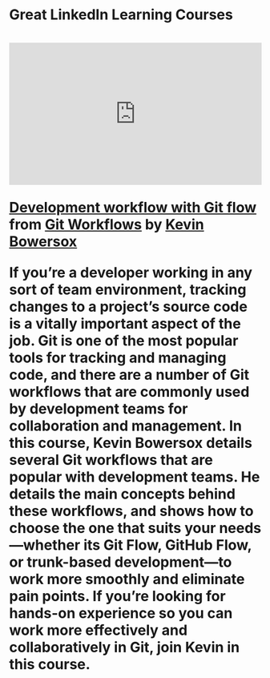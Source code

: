 <h1>Great LinkedIn Learning Courses<h1>

<div style="position:relative;height:0;padding-bottom:56.25%"><iframe width="640" height="360" src="https://www.linkedin.com/learning/embed/git-workflows/development-workflow-with-git-flow?autoplay=false&claim=AQEW7dPhfWGDSAAAAYGcB7rt5Pgb7PWmsNZ4CZYhqkmWC2MK7EFyx_xr5Hi0YYuE2B4Y_JxbKeECpqhq_xlV0YjAW80NFf2zJgTT36N2V0jxs6aP9kbLL9T2Qo4IgefQ09jFJYbC8CNTmqL6H_cmrWOVBOpLP68lB8Srk3kxFvKx0tGCdqDKkS1Bvww1t4kwkDcUomjjhpbw0VapIIKQSVKA2Rx8FV3l0YBFRn85MNb_wNctu8hcpaTT4UhbRDSEC7LbmkoRMkZs9iiBNcU_mijnfmvmC23t5cSIaez4lfOdl9ViZqDBJDlcFuJ50xoSwe4X4HkX792Im7dZgWZWhyxqXDLIsYznOkx6DkSI2R2M2M-Dx-njdB9WgShxhJNna7ac2nidhW9Q49j-Z5OJyMJ7L6IwmGc4P6TDWkgMkuazSmMpJV21fJqmjgVXsRoo20Js6-H7-uL7zp6LKm7_4FdEXMCzcJaBlnUNz8kQAPQrrTeASSfReaY8mE9vtKPoimqsiBp3irWCmuu08BJqFmJ0U6zI9uqePTjHRWaOC0e0o65xAUyeArI0_G62xlJOX-9vldTmbQ8nIAPARx3w9ExyS11CJUuOi3tQK4WxUNCwtntBoQ8j0qOoSdHvYlgfZsi2o9oP2bv58I0xZemXn6VYAhpwzgh2e4jc1L35QzWfuWPTbHHTPyxgcKZbFdfykzYF-krCmqvS3ZBixlCk5tpZBUmiz0FCIGbnKtxENUXHXgXyi36m2eSkcWg7xvrrIc07qIuJo7lrZnNr-F3bDTHr94oQNOw8pE6a8JsW6gehJEjwowrwnqyiP229yp3ygjG1qkk8F3VD4A_VSOprrIL1laEJKrshoTNVk4pJ7iiRqmcDpN5iGI300VEXe-aOzKHenIFdW2oKhhE7wKiPfHwxGcgAHQeu0yE5mDbxLStd6latshtBC3cLDv-mGLoSHPZnc38IDX85jvSqJMy73f6G4TKyTdDsyPLaWjSms-E-IAAxqp3CxZl0VzWkvzSWpGxDBI8zayB_8c76-3y4rz7dUUuT6EZ8Z2ufQ-VdqCYryyBOt3bWjoA4K0E6uCGkx5LICApyRjjbz00CT59MKh-U58BT_6DV5LxZAM3s7eZ6T6d2it3jKmxOrK8ZTZgmu8K6Bqoi2yOkHGu6aAocya918JhWIKx-_bxY&lipi=urn%3Ali%3Apage%3Ad_learning_content%3B83a4BQ%2FrTg2AJ4mdoLyHqg%3D%3D&licu" mozallowfullscreen="true" webkitallowfullscreen="true" allowfullscreen="true" frameborder="0" style="position:absolute;width:100%;height:100%;left:0"></iframe></div><p><strong><a href="https://www.linkedin.com/learning/git-workflows/development-workflow-with-git-flow?trk=embed_lil">Development workflow with Git flow</a></strong> from <strong><a href="https://www.linkedin.com/learning/git-workflows?trk=embed_lil">Git Workflows</a></strong> by <strong><a href="https://www.linkedin.com/learning/instructors/kevin-bowersox?trk=embed_lil">Kevin Bowersox</a></strong></p>
  
  If you’re a developer working in any sort of team environment, tracking changes to a project’s source code is a vitally important aspect of the job. Git is one of the most popular tools for tracking and managing code, and there are a number of Git workflows that are commonly used by development teams for collaboration and management. In this course, Kevin Bowersox details several Git workflows that are popular with development teams. He details the main concepts behind these workflows, and shows how to choose the one that suits your needs—whether its Git Flow, GitHub Flow, or trunk-based development—to work more smoothly and eliminate pain points. If you’re looking for hands-on experience so you can work more effectively and collaboratively in Git, join Kevin in this course.
